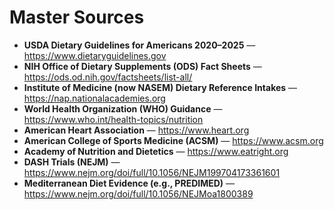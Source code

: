 # Master Sources

- **USDA Dietary Guidelines for Americans 2020–2025** — https://www.dietaryguidelines.gov  
- **NIH Office of Dietary Supplements (ODS) Fact Sheets** — https://ods.od.nih.gov/factsheets/list-all/  
- **Institute of Medicine (now NASEM) Dietary Reference Intakes** — https://nap.nationalacademies.org  
- **World Health Organization (WHO) Guidance** — https://www.who.int/health-topics/nutrition  
- **American Heart Association** — https://www.heart.org  
- **American College of Sports Medicine (ACSM)** — https://www.acsm.org  
- **Academy of Nutrition and Dietetics** — https://www.eatright.org  
- **DASH Trials (NEJM)** — https://www.nejm.org/doi/full/10.1056/NEJM199704173361601  
- **Mediterranean Diet Evidence (e.g., PREDIMED)** — https://www.nejm.org/doi/full/10.1056/NEJMoa1800389
